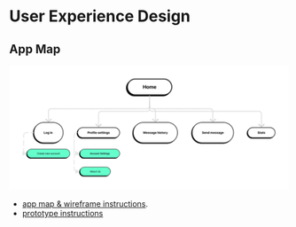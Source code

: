 # User Experience Design


## App Map
<img src="./ux-design/AppMap.png" alt="drawing" height="50%"/>


- [app map & wireframe instructions](instructions-0a-app-map-wireframes.md).
- [prototype instructions](instructions-0b-prototyping.md)
